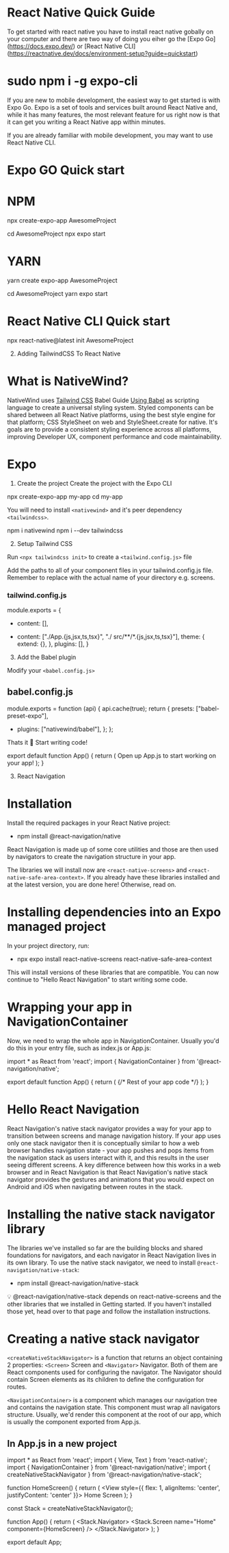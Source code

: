 # React Native Quick Guide

To get started with react native you have to install react native gobally on your computer and there are two way of doing you eiher go the [Expo Go] (https://docs.expo.dev/) or [React Native CLI] (https://reactnative.dev/docs/environment-setup?guide=quickstart)


# sudo npm i -g expo-cli


If you are new to mobile development, the easiest way to get started is with Expo Go. Expo is a set of tools and services built around React Native and, while it has many features, the most relevant feature for us right now is that it can get you writing a React Native app within minutes.


If you are already familiar with mobile development, you may want to use React Native CLI.





# Expo GO Quick start

# NPM
npx create-expo-app AwesomeProject

cd AwesomeProject
npx expo start


# YARN
yarn create expo-app AwesomeProject

cd AwesomeProject
yarn expo start


# React Native CLI Quick start
npx react-native@latest init AwesomeProject







2. Adding TailwindCSS To React Native

# What is NativeWind?
NativeWind uses [Tailwind CSS](https://tailwindcss.com/docs/installation) Babel Guide  [Using Babel](https://tailwindcss.com/docs/installation)   as scripting language to create a universal styling system. Styled components can be shared between all React Native platforms, using the best style engine for that platform; CSS StyleSheet on web and StyleSheet.create for native. It's goals are to provide a consistent styling experience across all platforms, improving Developer UX, component performance and code maintainability.





# Expo

1. Create the project
Create the project with the Expo CLI


npx create-expo-app my-app
cd my-app


You will need to install `<nativewind>` and it's peer dependency `<tailwindcss>`.

npm i nativewind
npm i --dev tailwindcss








2. Setup Tailwind CSS

Run `<npx tailwindcss init>` to create a `<tailwind.config.js>` file

Add the paths to all of your component files in your tailwind.config.js file. Remember to replace <custom directory> with the actual name of your directory e.g. screens.



### tailwind.config.js

module.exports = {
- content: [],
+ content: ["./App.{js,jsx,ts,tsx}", "./<custom directory> src/**/*.{js,jsx,ts,tsx}"],
  theme: {
    extend: {},
  },
  plugins: [],
}









3. Add the Babel plugin

Modify your `<babel.config.js>`


## babel.config.js
module.exports = function (api) {
  api.cache(true);
  return {
    presets: ["babel-preset-expo"],
+   plugins: ["nativewind/babel"],
  };
};






Thats it 🎉
Start writing code!

export default function App() {
  return (
    <View className="flex-1 items-center justify-center bg-red-500">
      <Text>Open up App.js to start working on your app!</Text>
      <StatusBar style="auto" />
    </View>
  );
}
















3. React Navigation

# Installation
Install the required packages in your React Native project:

- npm install @react-navigation/native


React Navigation is made up of some core utilities and those are then used by navigators to create the navigation structure in your app.

The libraries we will install now are `<react-native-screens>` and `<react-native-safe-area-context>`. If you already have these libraries installed and at the latest version, you are done here! Otherwise, read on.





# Installing dependencies into an Expo managed project
In your project directory, run:


- npx expo install react-native-screens react-native-safe-area-context

This will install versions of these libraries that are compatible. You can now continue to "Hello React Navigation" to start writing some code.







# Wrapping your app in NavigationContainer

Now, we need to wrap the whole app in NavigationContainer. Usually you'd do this in your entry file, such as index.js or App.js:


import * as React from 'react';
import { NavigationContainer } from '@react-navigation/native';

export default function App() {
  return (
    <NavigationContainer>{/* Rest of your app code */}</NavigationContainer>
  );
}







# Hello React Navigation

React Navigation's native stack navigator provides a way for your app to transition between screens and manage navigation history. If your app uses only one stack navigator then it is conceptually similar to how a web browser handles navigation state - your app pushes and pops items from the navigation stack as users interact with it, and this results in the user seeing different screens. A key difference between how this works in a web browser and in React Navigation is that React Navigation's native stack navigator provides the gestures and animations that you would expect on Android and iOS when navigating between routes in the stack.




# Installing the native stack navigator library
The libraries we've installed so far are the building blocks and shared foundations for navigators, and each navigator in React Navigation lives in its own library. To use the native stack navigator, we need to install `@react-navigation/native-stack`:


- npm install @react-navigation/native-stack

💡 @react-navigation/native-stack depends on react-native-screens and the other libraries that we installed in Getting started. If you haven't installed those yet, head over to that page and follow the installation instructions.






# Creating a native stack navigator

`<createNativeStackNavigator>` is a function that returns an object containing 2 properties: `<Screen>` Screen and `<Navigator>` Navigator. Both of them are React components used for configuring the navigator. The Navigator should contain Screen elements as its children to define the configuration for routes.

`<NavigationContainer>` is a component which manages our navigation tree and contains the navigation state. This component must wrap all navigators structure. Usually, we'd render this component at the root of our app, which is usually the component exported from App.js.




## In App.js in a new project

import * as React from 'react';
import { View, Text } from 'react-native';
import { NavigationContainer } from '@react-navigation/native';
import { createNativeStackNavigator } from '@react-navigation/native-stack';

function HomeScreen() {
  return (
    <View style={{ flex: 1, alignItems: 'center', justifyContent: 'center' }}>
      <Text>Home Screen</Text>
    </View>
  );
}

const Stack = createNativeStackNavigator();

function App() {
  return (
    <NavigationContainer>
      <Stack.Navigator>
        <Stack.Screen name="Home" component={HomeScreen} />
      </Stack.Navigator>
    </NavigationContainer>
  );
}

export default App;

















